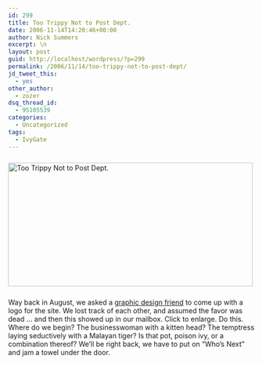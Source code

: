```yaml
---
id: 299
title: Too Trippy Not to Post Dept.
date: 2006-11-14T14:20:46+00:00
author: Nick Summers
excerpt: \n
layout: post
guid: http://localhost/wordpress/?p=299
permalink: /2006/11/14/too-trippy-not-to-post-dept/
jd_tweet_this:
  - yes
other_author:
  - zozer
dsq_thread_id:
  - 95105539
categories:
  - Uncategorized
tags:
  - IvyGate
---
```

[<img width="500" vspace="10" hspace="0" height="252" border="0" src="http://www.ivygateblog.com/wp-content/uploads/2006/11/trippylogo.jpg" alt="Too Trippy Not to Post Dept." />](http://www.ivygateblog.com/wp-content/uploads/2006/11/trippylogobig.png)

Way back in August, we asked a [graphic design friend](http://www.eightoverfive.com/) to come up with a logo for the site. We lost track of each other, and assumed the favor was dead &#8230; and then this showed up in our mailbox. Click to enlarge. Do this. Where do we begin? The businesswoman with a kitten head? The temptress laying seductively with a Malayan tiger? Is that pot, poison ivy, or a combination thereof? We&#8217;ll be right back, we have to put on &#8220;Who&#8217;s Next&#8221; and jam a towel under the door.